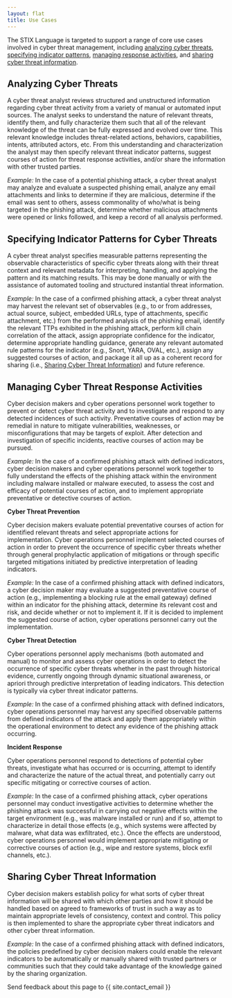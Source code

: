 ```yaml
---
layout: flat
title: Use Cases
---
```


The STIX Language is targeted to support a range of core use cases involved in cyber threat management, including [analyzing cyber threats](http://stixproject.github.io/usecases/#analyzing-cyber-threats), [specifying indicator patterns](http://stixproject.github.io/usecases/#specifying-indicator-patterns), [managing response activities](http://stixproject.github.io/usecases/#managing-response-activities), and [sharing cyber threat information](http://stixproject.github.io/usecases/#sharing-threat-information).

## Analyzing Cyber Threats
A cyber threat analyst reviews structured and unstructured information regarding cyber threat activity from a variety of manual or automated input sources. The analyst seeks to understand the nature of relevant threats, identify them, and fully characterize them such that all of the relevant knowledge of the threat can be fully expressed and evolved over time. This relevant knowledge includes threat-related actions, behaviors, capabilities, intents, attributed actors, etc. From this understanding and characterization the analyst may then specify relevant threat indicator patterns, suggest courses of action for threat response activities, and/or share the information with other trusted parties.

*Example:* In the case of a potential phishing attack, a cyber threat analyst may analyze and evaluate a suspected phishing email, analyze any email attachments and links to determine if they are malicious, determine if the email was sent to others, assess commonality of who/what is being targeted in the phishing attack, determine whether malicious attachments were opened or links followed, and keep a record of all analysis performed.

## Specifying Indicator Patterns for Cyber Threats
A cyber threat analyst specifies measurable patterns representing the observable characteristics of specific cyber threats along with their threat context and relevant metadata for interpreting, handling, and applying the pattern and its matching results. This may be done manually or with the assistance of automated tooling and structured instantial threat information. 

*Example:* In the case of a confirmed phishing attack, a cyber threat analyst may harvest the relevant set of observables (e.g., to or from addresses, actual source, subject, embedded URLs, type of attachments, specific attachment, etc.) from the performed analysis of the phishing email, identify the relevant TTPs exhibited in the phishing attack, perform kill chain correlation of the attack, assign appropriate confidence for the indicator, determine appropriate handling guidance, generate any relevant automated rule patterns for the indicator (e.g., Snort, YARA, OVAL, etc.), assign any suggested courses of action, and package it all up as a coherent record for sharing (i.e., [Sharing Cyber Threat Information](http://stixproject.github.io/usecases/#sharing-threat-information)) and future reference.

## Managing Cyber Threat Response Activities
Cyber decision makers and cyber operations personnel work together to prevent or detect cyber threat activity and to investigate and respond to any detected incidences of such activity. Preventative courses of action may be remedial in nature to mitigate vulnerabilities, weaknesses, or misconfigurations that may be targets of exploit. After detection and investigation of specific incidents, reactive courses of action may be pursued. 

*Example:* In the case of a confirmed phishing attack with defined indicators, cyber decision makers and cyber operations personnel work together to fully understand the effects of the phishing attack within the environment including malware installed or malware executed, to assess the cost and efficacy of potential courses of action, and to implement appropriate preventative or detective courses of action.

**Cyber Threat Prevention**

Cyber decision makers evaluate potential preventative courses of action for identified relevant threats and select appropriate actions for implementation. Cyber operations personnel implement selected courses of action in order to prevent the occurrence of specific cyber threats whether through general prophylactic application of mitigations or through specific targeted mitigations initiated by predictive interpretation of leading indicators.

*Example:* In the case of a confirmed phishing attack with defined indicators, a cyber decision maker may evaluate a suggested preventative course of action (e.g., implementing a blocking rule at the email gateway) defined within an indicator for the phishing attack, determine its relevant cost and risk, and decide whether or not to implement it. If it is decided to implement the suggested course of action, cyber operations personnel carry out the implementation.

**Cyber Threat Detection**

Cyber operations personnel apply mechanisms (both automated and manual) to monitor and assess cyber operations in order to detect the occurrence of specific cyber threats whether in the past through historical evidence, currently ongoing through dynamic situational awareness, or apriori through predictive interpretation of leading indicators. This detection is typically via cyber threat indicator patterns. 

*Example:* In the case of a confirmed phishing attack with defined indicators, cyber operations personnel may harvest any specified observable patterns from defined indicators of the attack and apply them appropriately within the operational environment to detect any evidence of the phishing attack occurring.

**Incident Response**

Cyber operations personnel respond to detections of potential cyber threats, investigate what has occurred or is occurring, attempt to identify and characterize the nature of the actual threat, and potentially carry out specific mitigating or corrective courses of action.

*Example:* In the case of a confirmed phishing attack, cyber operations personnel may conduct investigative activities to determine whether the phishing attack was successful in carrying out negative effects within the target environment (e.g., was malware installed or run) and if so, attempt to characterize in detail those effects (e.g., which systems were affected by malware, what data was exfiltrated, etc.). Once the effects are understood, cyber operations personnel would implement appropriate mitigating or corrective courses of action (e.g., wipe and restore systems, block exfil channels, etc.).

## Sharing Cyber Threat Information
Cyber decision makers establish policy for what sorts of cyber threat information will be shared with which other parties and how it should be handled based on agreed to frameworks of trust in such a way as to maintain appropriate levels of consistency, context and control. This policy is then implemented to share the appropriate cyber threat indicators and other cyber threat information.

*Example:* In the case of a confirmed phishing attack with defined indicators, the policies predefined by cyber decision makers could enable the relevant indicators to be automatically or manually shared with trusted partners or communities such that they could take advantage of the knowledge gained by the sharing organization.

Send feedback about this page to {{ site.contact_email }}

